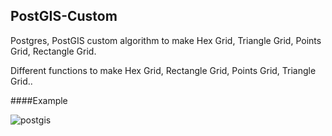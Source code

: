 ## PostGIS-Custom

Postgres, PostGIS custom algorithm to make Hex Grid, Triangle Grid, Points Grid, Rectangle Grid.

Different functions to make Hex Grid, Rectangle Grid, Points Grid, Triangle Grid..


####Example

![postgis](https://github.com/ImranMax/PostGIS-Custom/blob/master/Hex_grid/Hex.PNG)
